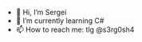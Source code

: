 - 👋 Hi, I’m Sergei
- 🌱 I’m currently learning C#
- 📫 How to reach me: tlg @s3rg0sh4

<!---
s3rg0sh4/s3rg0sh4 is a ✨ special ✨ repository because its `README.md` (this file) appears on your GitHub profile.
You can click the Preview link to take a look at your changes.
--->
